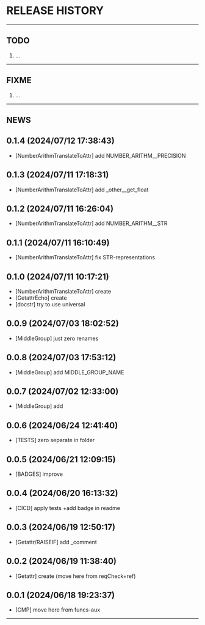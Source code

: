 # RELEASE HISTORY

********************************************************************************
## TODO
1. ...  

********************************************************************************
## FIXME
1. ...  

********************************************************************************
## NEWS

0.1.4 (2024/07/12 17:38:43)
------------------------------
- [NumberArithmTranslateToAttr] add NUMBER_ARITHM__PRECISION  

0.1.3 (2024/07/11 17:18:31)
------------------------------
- [NumberArithmTranslateToAttr] add _other__get_float  

0.1.2 (2024/07/11 16:26:04)
------------------------------
- [NumberArithmTranslateToAttr] add NUMBER_ARITHM__STR  

0.1.1 (2024/07/11 16:10:49)
------------------------------
- [NumberArithmTranslateToAttr] fix STR-representations  

0.1.0 (2024/07/11 10:17:21)
------------------------------
- [NumberArithmTranslateToAttr] create  
- [GetattrEcho] create  
- [docstr] try to use universal  

0.0.9 (2024/07/03 18:02:52)
------------------------------
- [MiddleGroup] just zero renames  

0.0.8 (2024/07/03 17:53:12)
------------------------------
- [MiddleGroup] add MIDDLE_GROUP_NAME  

0.0.7 (2024/07/02 12:33:00)
------------------------------
- [MiddleGroup] add  

0.0.6 (2024/06/24 12:41:40)
------------------------------
- [TESTS] zero separate in folder  

0.0.5 (2024/06/21 12:09:15)
------------------------------
- [BADGES] improve  

0.0.4 (2024/06/20 16:13:32)
------------------------------
- [CICD] apply tests +add badge in readme  

0.0.3 (2024/06/19 12:50:17)
------------------------------
- [Getattr/RAISEIF] add _comment  

0.0.2 (2024/06/19 11:38:40)
------------------------------
- [Getattr] create (move here from reqCheck+ref)  

0.0.1 (2024/06/18 19:23:37)
------------------------------
- [CMP] move here from funcs-aux

********************************************************************************
